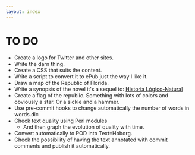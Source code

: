 ```yaml
---
layout: index
---
```


TO DO
====

- Create a logo for Twitter and other sites. 
- Write the darn thing.
- Create a CSS that suits the content.
- Write a script to convert it to ePub just the way I like it.
- Draw a map of the Republic of Florida.
- Write a synopsis of the novel it's a sequel to: [Historia Lógico-Natural](https://authorcentral.amazon.com/gp/books/book-detail-page?ie=UTF8&bookASIN=B00CLOF224&index=default&language=en_US)
- Create a flag of the republic. Something with lots of colors and obviously a star. Or a sickle and a hammer. 
- Use pre-commit hooks to change automatically the number of words in words.dic
- Check text quality using Perl modules
  - And then graph the evolution of quality with time.
- Convert automatically to POD into Text::Hoborg.
- Check the possibility of having the text annotated with commit comments and publish it automatically. 